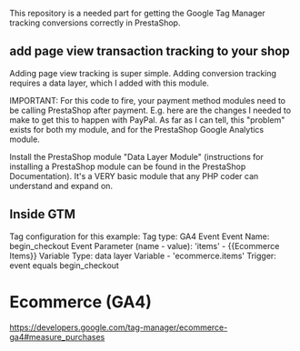 This repository is a needed part for getting the Google Tag Manager tracking conversions correctly in 
PrestaShop. 

## add page view transaction tracking to your shop
Adding page view tracking is super simple. Adding conversion tracking requires a data layer, which I added with this module.

IMPORTANT: For this code to fire, your payment method modules need to be calling PrestaShop after payment. E.g. here are the changes I needed to make to get this to happen with PayPal. As far as I can tell, this "problem" exists for both my module, and for the PrestaShop Google Analytics module.

Install the PrestaShop module "Data Layer Module" (instructions for installing a PrestaShop module can be found in the PrestaShop Documentation). 
It's a VERY basic module that any PHP coder can understand and expand on.

## Inside GTM 

Tag configuration for this example:
Tag type: GA4 Event
Event Name: begin_checkout
Event Parameter (name - value): 'items' - {{Ecommerce Items}}
Variable Type: data layer Variable - 'ecommerce.items'
Trigger: event equals begin_checkout

# Ecommerce (GA4)
https://developers.google.com/tag-manager/ecommerce-ga4#measure_purchases
